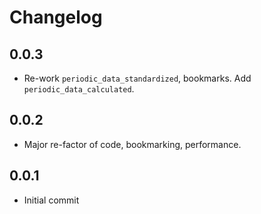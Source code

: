 # Changelog

## 0.0.3
  * Re-work `periodic_data_standardized`, bookmarks. Add `periodic_data_calculated`.

## 0.0.2
  * Major re-factor of code, bookmarking, performance.

## 0.0.1
  * Initial commit
